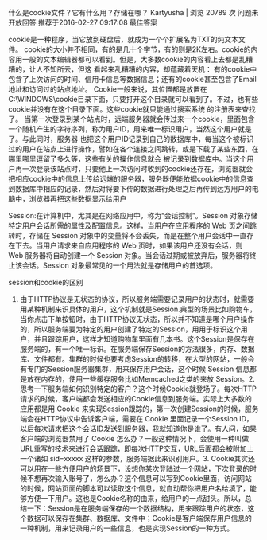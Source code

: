 
什么是cookie文件？它有什么用？存储在哪？
Kartyusha | 浏览 20789 次 问题未开放回答
推荐于2016-02-27 09:17:08
最佳答案

cookie是一种程序，当它放到硬盘后，就成为一个个扩展名为TXT的纯文本文件。
cookie的大小并不相同，有的是几十个字节，有的则是2K左右。cookie的内容用一般的文本编辑器都可以看到。但是，大多数cookie的内容看上去都是乱糟糟的，让人不知所云，但这 看起来乱糟糟的内容，却蕴藏着天机： 有的cookie中包含了上次访问的时间、信用卡信息等数据信息；还有的cookie甚至包含了Email地址和访问过的站点地址。
Cookie一般来说，其位置都是放置在C:\WINDOWS\cookie目录下面，只要打开这个目录就可以看到了。不过，也有些cookie并没有在这个目录下面。这些cookie就只能通过搜索系统 的注册表来查找了。
当第一次登录到某个站点时，远端服务器就会传过来一个cookie，里面包含一个随机产生的字符序列，称为用户ID，用来唯一标识用户，当然这个用户就是了。与此同时，服务器 也把这个用户ID记录到自己的数据库中，每当这个被标识过的用户在站点上进行操作，譬如在各个连接之间跳转，或是下载了某些东西，在哪里哪里逗留了多久等，这些有关的操作信息就会 被记录到数据库中。当这个用户再一次登录该站点时，只要他上一次访问时收到的cookie还存在，浏览器就会把相应cookie中的信息上传给远端的服务器，服务器便能依据cookie中的信息查 到数据库中相应的记录，然后对将要下传的数据进行处理之后再传到远方用户的电脑中，浏览器再把这些数据显示给用户





Session:在计算机中，尤其是在网络应用中，称为“会话控制”。Session 对象存储特定用户会话所需的属性及配置信息。这样，当用户在应用程序的 Web 页之间跳转时，存储在 Session 对象中的变量将不会丢失，而是在整个用户会话中一直存在下去。当用户请求来自应用程序的 Web 页时，如果该用户还没有会话，则 Web 服务器将自动创建一个 Session 对象。当会话过期或被放弃后，服务器将终止该会话。Session 对象最常见的一个用法就是存储用户的首选项。


session和cookie的区别
1. 由于HTTP协议是无状态的协议，所以服务端需要记录用户的状态时，就需要用某种机制来识具体的用户，这个机制就是Session.典型的场景比如购物车，当你点击下单按钮时，由于HTTP协议无状态，所以并不知道是哪个用户操作的，所以服务端要为特定的用户创建了特定的Session，用用于标识这个用户，并且跟踪用户，这样才知道购物车里面有几本书。这个Session是保存在服务端的，有一个唯一标识。在服务端保存Session的方法很多，内存、数据库、文件都有。集群的时候也要考虑Session的转移，在大型的网站，一般会有专门的Session服务器集群，用来保存用户会话，这个时候 Session 信息都是放在内存的，使用一些缓存服务比如Memcached之类的来放 Session。2. 思考一下服务端如何识别特定的客户？这个时候Cookie就登场了。每次HTTP请求的时候，客户端都会发送相应的Cookie信息到服务端。实际上大多数的应用都是用 Cookie 来实现Session跟踪的，第一次创建Session的时候，服务端会在HTTP协议中告诉客户端，需要在 Cookie 里面记录一个Session ID，以后每次请求把这个会话ID发送到服务器，我就知道你是谁了。有人问，如果客户端的浏览器禁用了 Cookie 怎么办？一般这种情况下，会使用一种叫做URL重写的技术来进行会话跟踪，即每次HTTP交互，URL后面都会被附加上一个诸如 sid=xxxxx 这样的参数，服务端据此来识别用户。3. Cookie其实还可以用在一些方便用户的场景下，设想你某次登陆过一个网站，下次登录的时候不想再次输入账号了，怎么办？这个信息可以写到Cookie里面，访问网站的时候，网站页面的脚本可以读取这个信息，就自动帮你把用户名给填了，能够方便一下用户。这也是Cookie名称的由来，给用户的一点甜头。所以，总结一下：Session是在服务端保存的一个数据结构，用来跟踪用户的状态，这个数据可以保存在集群、数据库、文件中；Cookie是客户端保存用户信息的一种机制，用来记录用户的一些信息，也是实现Session的一种方式。
